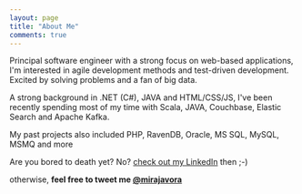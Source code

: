 ```yaml
---
layout: page
title: "About Me"
comments: true
---
```


Principal software engineer with a strong focus on web-based applications, I'm interested in agile development methods and test-driven development. Excited by solving problems and a fan of big data.

A strong background in .NET (C#), JAVA and HTML/CSS/JS, I've been recently spending most of my time with Scala, JAVA, Couchbase, Elastic Search and Apache Kafka.

My past projects also included PHP, RavenDB, Oracle, MS SQL, MySQL, MSMQ and more


Are you bored to death yet? No? [check out my LinkedIn](https://www.linkedin.com/in/mirajavora) then ;-)

<script src="//platform.linkedin.com/in.js" type="text/javascript"></script><script type="IN/MemberProfile" data-id="https://www.linkedin.com/in/mirajavora" data-format="inline" data-related="false"></script>

otherwise, **feel free to tweet me [@mirajavora](http://twitter.com/mirajavora)**

<meta name="twitter:card" content="summary" />
<meta name="twitter:site" content="@mirajavora" />
